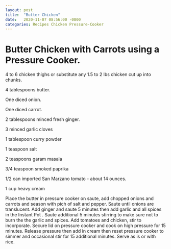```yaml
---
layout: post
title:  "Butter Chicken"
date:   2020-11-07 08:56:00 -0800
categories: Recipes Chicken Pressure-Cooker
---
```


# Butter Chicken with Carrots using a Pressure Cooker.

4 to 6 chicken thighs or substitute any 1.5 to 2 lbs chicken cut up into chunks.

4 tablespoons butter.

One diced onion.

One diced carrot.

2 tablespoons minced fresh ginger.

3 minced garlic cloves

1 tablespoon curry powder

1 teaspoon salt

2 teaspoons garam masala

3/4 teaspoon smoked paprika

1/2 can imported San Marzano tomato - about 14 ounces.

1 cup heavy cream

Place the butter in pressure cooker on saute, add chopped onions and carrots and season with pich of salt and pepper.  Saute until onions are translucent. Add ginger and saute 5 minutes then add garlic and all spices in the Instant Pot . Saute additional 5 minutes stirring to make sure not to burn the the garlic and spices. Add tomatoes and chicken, stir to incorporate. Secure lid on pressure cooker and cook on high pressure for 15 minutes. Release pressure then add in cream then reset pressure cooker to simmer and occasional stir for 15 additional minutes.  Serve as is or with rice.



[github-pages]: https://pages.github.com/
[jekyll-gh]:   https://github.com/jekyll/jekyll
